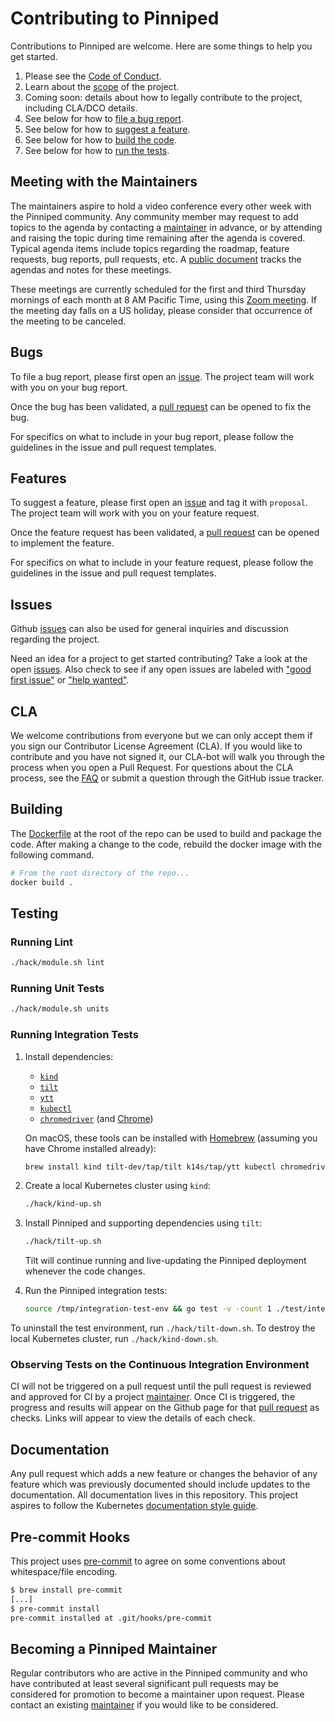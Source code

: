 # Contributing to Pinniped

Contributions to Pinniped are welcome. Here are some things to help you get started.

1. Please see the [Code of Conduct](./CODE_OF_CONDUCT.md).
1. Learn about the [scope](doc/scope.md) of the project.
1. Coming soon: details about how to legally contribute to the project, including CLA/DCO details.
1. See below for how to [file a bug report](#bugs).
1. See below for how to [suggest a feature](#features).
1. See below for how to [build the code](#building).
1. See below for how to [run the tests](#testing).

## Meeting with the Maintainers

The maintainers aspire to hold a video conference every other week with the Pinniped community.
Any community member may request to add topics to the agenda by contacting a [maintainer](MAINTAINERS.md)
in advance, or by attending and raising the topic during time remaining after the agenda is covered.
Typical agenda items include topics regarding the roadmap, feature requests, bug reports, pull requests, etc.
A [public document](https://docs.google.com/document/d/1qYA35wZV-6bxcH5375vOnIGkNBo7e4OROgsV4Sj8WjQ)
tracks the agendas and notes for these meetings.

These meetings are currently scheduled for the first and third Thursday mornings of each month
at 8 AM Pacific Time, using this [Zoom meeting](https://VMware.zoom.us/j/94638309756?pwd=V3NvRXJIdDg5QVc0TUdFM2dYRzgrUT09).
If the meeting day falls on a US holiday, please consider that occurrence of the meeting to be canceled.

## Bugs

To file a bug report, please first open an
[issue](https://github.com/vmware-tanzu/pinniped/issues/new?template=bug_report.md). The project team
will work with you on your bug report.

Once the bug has been validated, a [pull request](https://github.com/vmware-tanzu/pinniped/compare)
can be opened to fix the bug.

For specifics on what to include in your bug report, please follow the
guidelines in the issue and pull request templates.

## Features

To suggest a feature, please first open an
[issue](https://github.com/vmware-tanzu/pinniped/issues/new?template=feature-proposal.md)
and tag it with `proposal`. The project team will work with you on your feature request.

Once the feature request has been validated, a [pull request](https://github.com/vmware-tanzu/pinniped/compare)
can be opened to implement the feature.

For specifics on what to include in your feature request, please follow the
guidelines in the issue and pull request templates.

## Issues

Github [issues](https://github.com/vmware-tanzu/pinniped/issues) can also be used for general
inquiries and discussion regarding the project.

Need an idea for a project to get started contributing? Take a look at the open
[issues](https://github.com/vmware-tanzu/pinniped/issues).
Also check to see if any open issues are labeled with
["good first issue"](https://github.com/vmware-tanzu/pinniped/labels/good%20first%20issue)
or ["help wanted"](https://github.com/vmware-tanzu/pinniped/labels/help%20wanted).

## CLA

We welcome contributions from everyone but we can only accept them if you sign
our Contributor License Agreement (CLA). If you would like to contribute and you
have not signed it, our CLA-bot will walk you through the process when you open
a Pull Request. For questions about the CLA process, see the
[FAQ](https://cla.vmware.com/faq) or submit a question through the GitHub issue
tracker.

## Building

The [Dockerfile](Dockerfile) at the root of the repo can be used to build and
package the code. After making a change to the code, rebuild the docker image with the following command.

```bash
# From the root directory of the repo...
docker build .
```

## Testing

### Running Lint

```bash
./hack/module.sh lint
```

### Running Unit Tests

```bash
./hack/module.sh units
```

### Running Integration Tests

1. Install dependencies:

   - [`kind`](https://kind.sigs.k8s.io/docs/user/quick-start)
   - [`tilt`](https://docs.tilt.dev/install.html)
   - [`ytt`](https://carvel.dev/#getting-started)
   - [`kubectl`](https://kubernetes.io/docs/tasks/tools/install-kubectl/)
   - [`chromedriver`](https://chromedriver.chromium.org/) (and [Chrome](https://www.google.com/chrome/))

   On macOS, these tools can be installed with [Homebrew](https://brew.sh/) (assuming you have Chrome installed already):

   ```bash
   brew install kind tilt-dev/tap/tilt k14s/tap/ytt kubectl chromedriver
   ```

1. Create a local Kubernetes cluster using `kind`:

   ```bash
   ./hack/kind-up.sh
   ```

1. Install Pinniped and supporting dependencies using `tilt`:

   ```bash
   ./hack/tilt-up.sh
   ```

   Tilt will continue running and live-updating the Pinniped deployment whenever the code changes.

1. Run the Pinniped integration tests:

   ```bash
   source /tmp/integration-test-env && go test -v -count 1 ./test/integration
   ```

To uninstall the test environment, run `./hack/tilt-down.sh`.
To destroy the local Kubernetes cluster, run `./hack/kind-down.sh`.

### Observing Tests on the Continuous Integration Environment

CI will not be triggered on a pull request until the pull request is reviewed and
approved for CI by a project [maintainer](MAINTAINERS.md). Once CI is triggered,
the progress and results will appear on the Github page for that
[pull request](https://github.com/vmware-tanzu/pinniped/pulls) as checks. Links
will appear to view the details of each check.

## Documentation

Any pull request which adds a new feature or changes the behavior of any feature which was previously documented
should include updates to the documentation. All documentation lives in this repository. This project aspires to
follow the Kubernetes [documentation style guide](https://kubernetes.io/docs/contribute/style/style-guide).

## Pre-commit Hooks

This project uses [pre-commit](https://pre-commit.com/) to agree on some conventions about whitespace/file encoding.

```bash
$ brew install pre-commit
[...]
$ pre-commit install
pre-commit installed at .git/hooks/pre-commit
```

## Becoming a Pinniped Maintainer

Regular contributors who are active in the Pinniped community and who have contributed at least several
significant pull requests may be considered for promotion to become a maintainer upon request. Please
contact an existing [maintainer](MAINTAINERS.md) if you would like to be considered.
